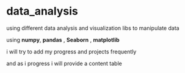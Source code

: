 # data_analysis
using different data analysis and visualization libs to manipulate data 

using **numpy**, **pandas** , **Seaborn** , **matplotlib**

i will try to add my progress and projects frequently 

and as i progress i will provide a content table 
